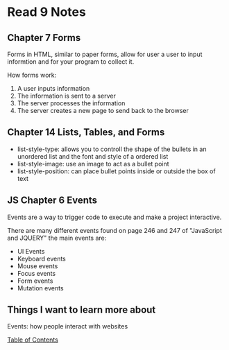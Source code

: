 # Read 9 Notes

## Chapter 7 Forms

Forms in HTML, similar to paper forms, allow for user a user to input informtion and for your program to collect it.

How forms work:

1. A user inputs information
2. The information is sent to a server
3. The server processes the information
4. The server creates a new page to send back to the browser

## Chapter 14 Lists, Tables, and Forms

- list-style-type: allows you to controll the shape of the bullets in an unordered list and the font and style of a ordered list
- list-style-image: use an image to act as a bullet point
- list-style-position: can place bullet points inside or outside the box of text

## JS Chapter 6 Events

Events are a way to trigger code to execute and make a project interactive.

There are many different events found on page 246 and 247 of "JavaScript and JQUERY" the main events are:

- UI Events
- Keyboard events
- Mouse events
- Focus events
- Form events
- Mutation events

## Things I want to learn more about

Events: how people interact with websites

  [Table of Contents](README.md)
